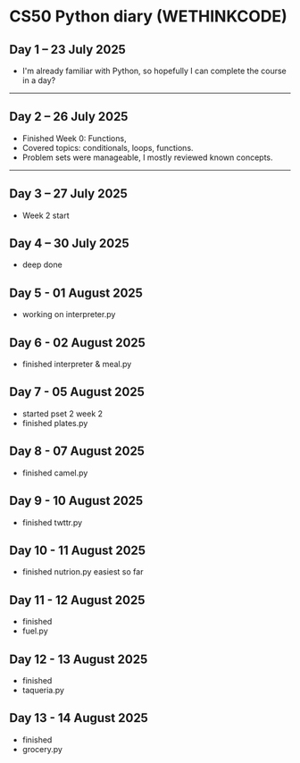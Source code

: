 # CS50 Python diary (WETHINKCODE)

## Day 1 – 23 July 2025

-   I'm already familiar with Python, so hopefully I can complete the course in a day?

---

## Day 2 – 26 July 2025

-   Finished Week 0: Functions,
-   Covered topics: conditionals, loops, functions.
-   Problem sets were manageable, I mostly reviewed known concepts.

---

## Day 3 – 27 July 2025

-   Week 2 start

## Day 4 – 30 July 2025

-   deep done

## Day 5 - 01 August 2025

-   working on interpreter.py

## Day 6 - 02 August 2025

-   finished interpreter & meal.py

## Day 7 - 05 August 2025

-   started pset 2 week 2
-   finished plates.py

## Day 8 - 07 August 2025

-   finished camel.py

## Day 9 - 10 August 2025

-   finished twttr.py

## Day 10 - 11 August 2025

-   finished nutrion.py easiest so far

## Day 11 - 12 August 2025

-   finished
-   fuel.py

## Day 12 - 13 August 2025

-   finished
-   taqueria.py

## Day 13 - 14 August 2025

-   finished
-   grocery.py
